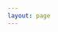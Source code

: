 ```yaml
---
layout: page
---
```


<script setup>
import {
  VPTeamPage,
  VPTeamPageTitle,
  VPTeamMembers,
   VPTeamPageSection
} from 'vitepress/theme'

import { baseURL } from './baseURL.ts'

const coreMembers = [
  {
    avatar: `${baseURL}/薛旭杰.png`,
    name: '薛旭杰', 
    title: 'DevOps Lead',
    desc:'洞察力是取胜的关键，一定不要让你的警觉松懈!',
  },
  {
    avatar: `${baseURL}/郭森淼.png`,
    name: '郭森淼', 
    title: 'Big Data',
    desc:'Dare and the world always yields',
  },

]

const partners = [

]


</script>

<VPTeamPage>
  <VPTeamPageTitle>
    <template #title>我们的运维</template>
    <template #lead>核心成员</template>
  </VPTeamPageTitle>
  <VPTeamMembers size="medium" :members="coreMembers" />
  <!-- <VPTeamPageSection>
    <template #title>特别感谢</template>
    <template #lead>协同伙伴</template>
    <template #members>
      <VPTeamMembers size="small" :members="partners" />
    </template>
  </VPTeamPageSection> -->
</VPTeamPage>
